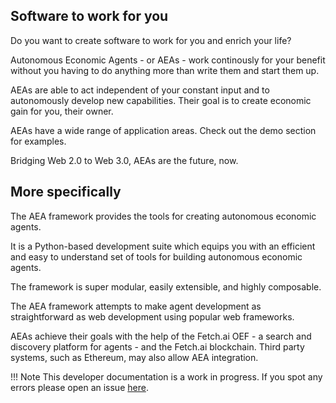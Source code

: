 ## Software to work for you

Do you want to create software to work for you and enrich your life? 

Autonomous Economic Agents -  or AEAs - work continously for your benefit without you having to do anything more than write them and start them up.

AEAs are able to act independent of your constant input and to autonomously develop new capabilities. Their goal is to create economic gain for you, their owner.

AEAs have a wide range of application areas. Check out the demo section for examples.

Bridging Web 2.0 to Web 3.0, AEAs are the future, now.


## More specifically

The AEA framework provides the tools for creating autonomous economic agents. 

It is a Python-based development suite which equips you with an efficient and easy to understand set of tools for building autonomous economic agents. 

The framework is super modular, easily extensible, and highly composable. 

The AEA framework attempts to make agent development as straightforward as web development using popular web frameworks.

AEAs achieve their goals with the help of the Fetch.ai OEF - a search and discovery platform for agents - and the Fetch.ai blockchain. Third party systems, such as Ethereum, may also allow AEA integration.


!!!	Note
	This developer documentation is a work in progress. If you spot any errors please open an issue [here](https://github.com/fetchai/agents-aea).


<br />


